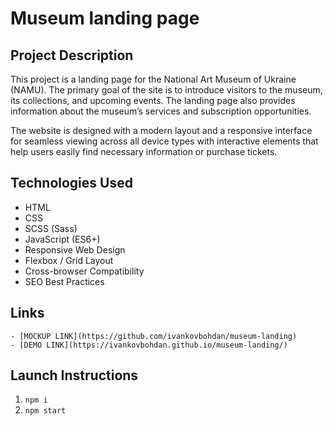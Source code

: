 # Museum landing page

## Project Description
This project is a landing page for the National Art Museum of Ukraine (NAMU). The primary goal of the site is to introduce visitors to the museum, its collections, and upcoming events. The landing page also provides information about the museum’s services and subscription opportunities.

The website is designed with a modern layout and a responsive interface for seamless viewing across all device types with interactive elements that help users easily find necessary information or purchase tickets.

## Technologies Used
- HTML
- CSS
- SCSS (Sass)
- JavaScript (ES6+)
- Responsive Web Design
- Flexbox / Grid Layout
- Cross-browser Compatibility
- SEO Best Practices

## Links
    - [MOCKUP LINK](https://github.com/ivankovbohdan/museum-landing)
    - [DEMO LINK](https://ivankovbohdan.github.io/museum-landing/)

## Launch Instructions
1. `npm i`
2. `npm start`
